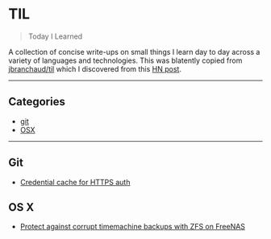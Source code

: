 # TIL

> Today I Learned

A collection of concise write-ups on small things I learn day to day across a variety of languages and technologies. This was blatently copied from [jbranchaud/til](https://github.com/jbranchaud/til) which I discovered from this [HN post](https://news.ycombinator.com/item?id=11068902).

---
## Categories 


* [git](#git)
* [OSX](#osx)

---
## Git

* [Credential cache for HTTPS auth](git/credential-cache.md) 

## OS X

* [Protect against corrupt timemachine backups with ZFS on FreeNAS](osx/timemachine-zfs-freenas.md)